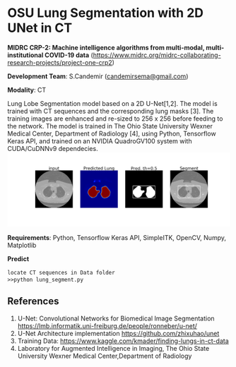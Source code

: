 # OSU Lung Segmentation with 2D UNet in CT
**MIDRC CRP-2:  Machine intelligence algorithms from multi-modal, multi-institutional COVID-19 data** 
(https://www.midrc.org/midrc-collaborating-research-projects/project-one-crp2)

**Development Team**: S.Candemir (candemirsema@gmail.com)

**Modality**: CT

Lung Lobe Segmentation model based on a 2D U-Net[1,2]. The model is trained with CT sequences and the corresponding lung masks [3]. The training images are enhanced and re-sized to 256 x 256 before feeding to the network. The model is trained in The Ohio State University Wexner Medical Center, Department of Radiology [4], using Python, Tensorflow Keras API, and trained on an NVIDIA QuadroGV100 system with CUDA/CuDNNv9 dependecies. 
![example output](out.png)

**Requirements**: Python, Tensorflow Keras API, SimpleITK, OpenCV, Numpy, Matplotlib

**Predict**
```
locate CT sequences in Data folder
>>python lung_segment.py
```

References
---
1)	U-Net: Convolutional Networks for Biomedical Image Segmentation https://lmb.informatik.uni-freiburg.de/people/ronneber/u-net/
2)	U-Net Architecture implementation https://github.com/zhixuhao/unet
3)	Training Data: https://www.kaggle.com/kmader/finding-lungs-in-ct-data 
4)  Laboratory for Augmented Intelligence in Imaging, The Ohio State University Wexner Medical Center,Department of Radiology
